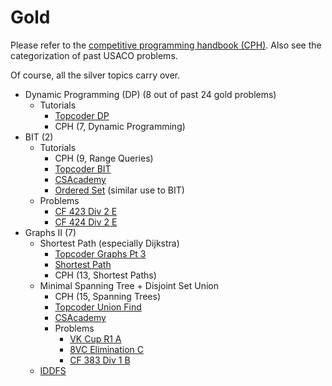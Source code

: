 # Gold

Please refer to the [competitive programming handbook (CPH)](https://cses.fi/book.pdf). Also see the categorization of past USACO problems.

Of course, all the silver topics carry over.

  * Dynamic Programming (DP) (8 out of past 24 gold problems)
    * Tutorials
      * [Topcoder DP](https://www.topcoder.com/community/data-science/data-science-tutorials/dynamic-programming-from-novice-to-advanced/)
      * CPH (7, Dynamic Programming)
  * BIT (2)
    * Tutorials
      * CPH (9, Range Queries)
      * [Topcoder BIT](https://www.topcoder.com/community/data-science/data-science-tutorials/binary-indexed-trees/)
      * [CSAcademy](https://csacademy.com/lesson/fenwick_trees)
      * [Ordered Set](http://codeforces.com/blog/entry/11080) (similar use to BIT)
    * Problems
      * [CF 423 Div 2 E](http://codeforces.com/contest/827/problem/C)
      * [CF 424 Div 2 E](http://codeforces.com/contest/831/problem/E)
  * Graphs II (7)
    * Shortest Path (especially Dijkstra)
      * [Topcoder Graphs Pt 3](https://www.topcoder.com/community/data-science/data-science-tutorials/introduction-to-graphs-and-their-data-structures-section-3/)
      * [Shortest Path](https://www.cs.cornell.edu/~wdtseng/icpc/notes/graph_part2.pdf)
      * CPH (13, Shortest Paths)
    * Minimal Spanning Tree + Disjoint Set Union
      * CPH (15, Spanning Trees)
      * [Topcoder Union Find](https://www.topcoder.com/community/data-science/data-science-tutorials/disjoint-set-data-structures/)
      * [CSAcademy](https://csacademy.com/lesson/disjoint_data_sets)
      * Problems
        * [VK Cup R1 A](http://codeforces.com/problemset/problem/771/A)
        * [8VC Elimination C](http://codeforces.com/problemset/problem/755/C)
        * [CF 383 Div 1 B](http://codeforces.com/problemset/problem/741/B)
    * [IDDFS](https://en.wikipedia.org/wiki/Iterative_deepening_depth-first_search)
